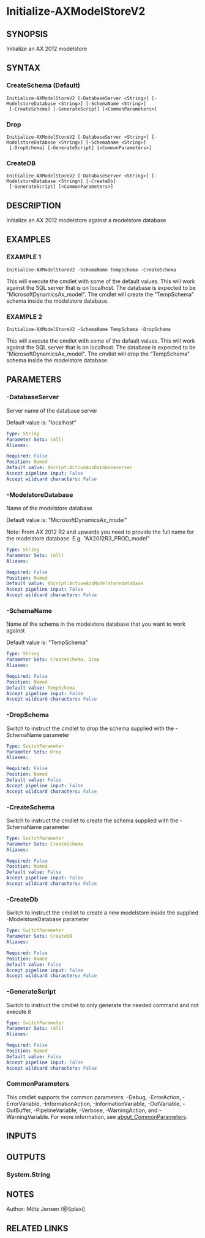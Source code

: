 ﻿---
external help file: ax2012.tools-help.xml
Module Name: ax2012.tools
online version:
schema: 2.0.0
---

# Initialize-AXModelStoreV2

## SYNOPSIS
Initialize an AX 2012 modelstore

## SYNTAX

### CreateSchema (Default)
```
Initialize-AXModelStoreV2 [-DatabaseServer <String>] [-ModelstoreDatabase <String>] [-SchemaName <String>]
 [-CreateSchema] [-GenerateScript] [<CommonParameters>]
```

### Drop
```
Initialize-AXModelStoreV2 [-DatabaseServer <String>] [-ModelstoreDatabase <String>] [-SchemaName <String>]
 [-DropSchema] [-GenerateScript] [<CommonParameters>]
```

### CreateDB
```
Initialize-AXModelStoreV2 [-DatabaseServer <String>] [-ModelstoreDatabase <String>] [-CreateDb]
 [-GenerateScript] [<CommonParameters>]
```

## DESCRIPTION
Initialize an AX 2012 modelstore against a modelstore database

## EXAMPLES

### EXAMPLE 1
```
Initialize-AXModelStoreV2 -SchemaName TempSchema -CreateSchema
```

This will execute the cmdlet with some of the default values.
This will work against the SQL server that is on localhost.
The database is expected to be "MicrosoftDynamicsAx_model".
The cmdlet will create the "TempSchema" schema inside the modelstore database.

### EXAMPLE 2
```
Initialize-AXModelStoreV2 -SchemaName TempSchema -DropSchema
```

This will execute the cmdlet with some of the default values.
This will work against the SQL server that is on localhost.
The database is expected to be "MicrosoftDynamicsAx_model".
The cmdlet will drop the "TempSchema" schema inside the modelstore database.

## PARAMETERS

### -DatabaseServer
Server name of the database server

Default value is: "localhost"

```yaml
Type: String
Parameter Sets: (All)
Aliases:

Required: False
Position: Named
Default value: $Script:ActiveAosDatabaseserver
Accept pipeline input: False
Accept wildcard characters: False
```

### -ModelstoreDatabase
Name of the modelstore database

Default value is: "MicrosoftDynamicsAx_model"

Note: From AX 2012 R2 and upwards you need to provide the full name for the modelstore database.
E.g.
"AX2012R3_PROD_model"

```yaml
Type: String
Parameter Sets: (All)
Aliases:

Required: False
Position: Named
Default value: $Script:ActiveAosModelstoredatabase
Accept pipeline input: False
Accept wildcard characters: False
```

### -SchemaName
Name of the schema in the modelstore database that you want to work against

Default value is: "TempSchema"

```yaml
Type: String
Parameter Sets: CreateSchema, Drop
Aliases:

Required: False
Position: Named
Default value: TempSchema
Accept pipeline input: False
Accept wildcard characters: False
```

### -DropSchema
Switch to instruct the cmdlet to drop the schema supplied with the -SchemaName parameter

```yaml
Type: SwitchParameter
Parameter Sets: Drop
Aliases:

Required: False
Position: Named
Default value: False
Accept pipeline input: False
Accept wildcard characters: False
```

### -CreateSchema
Switch to instruct the cmdlet to create the schema supplied with the -SchemaName parameter

```yaml
Type: SwitchParameter
Parameter Sets: CreateSchema
Aliases:

Required: False
Position: Named
Default value: False
Accept pipeline input: False
Accept wildcard characters: False
```

### -CreateDb
Switch to instruct the cmdlet to create a new modelstore inside the supplied -ModelstoreDatabase parameter

```yaml
Type: SwitchParameter
Parameter Sets: CreateDB
Aliases:

Required: False
Position: Named
Default value: False
Accept pipeline input: False
Accept wildcard characters: False
```

### -GenerateScript
Switch to instruct the cmdlet to only generate the needed command and not execute it

```yaml
Type: SwitchParameter
Parameter Sets: (All)
Aliases:

Required: False
Position: Named
Default value: False
Accept pipeline input: False
Accept wildcard characters: False
```

### CommonParameters
This cmdlet supports the common parameters: -Debug, -ErrorAction, -ErrorVariable, -InformationAction, -InformationVariable, -OutVariable, -OutBuffer, -PipelineVariable, -Verbose, -WarningAction, and -WarningVariable. For more information, see [about_CommonParameters](http://go.microsoft.com/fwlink/?LinkID=113216).

## INPUTS

## OUTPUTS

### System.String
## NOTES
Author: Mötz Jensen (@Splaxi)

## RELATED LINKS

